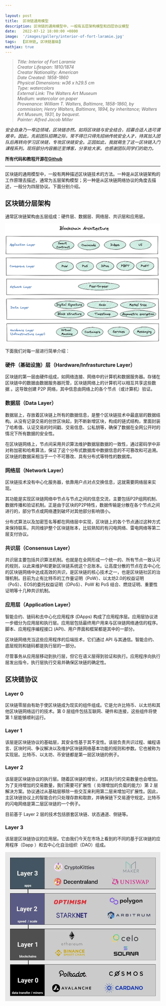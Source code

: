 ```yaml
---

layout: post
title:  区块链通用模型
description: 区块链的通用模型中，一般有五层架构模型和四层协议模型
date:   2022-07-12 18:00:00 +0800
image:  '/images/gallery/interior-of-fort-laramie.jpg'
tags:   [区块链, 区块链基础]
mathjax: true
---
```


> <cite>Title: Interior of Fort Laramie  
Creator Lifespan: 1810/1874  
Creator Nationality: American  
Date Created: 1858-1860  
Physical Dimensions: w36 x h29.5 cm  
Type: watercolors  
External Link: The Walters Art Museum  
Medium: watercolor on paper  
Provenance: William T. Walters, Baltimore, 1858-1860, by commission; Henry Walters, Baltimore, 1894, by inheritance; Walters Art Museum, 1931, by bequest.  
Painter: Alfred Jacob Miller  </cite>  

_安全自身乃一窄边领域，区块链亦然。如将区块链与安全结合，招募合适人选可谓艰辛。因此，先前团队招聘之际，常不得已只得先招纳传统安全人才，待其加入团队后再转向学习区块链，专攻区块链安全。正因如此，我就萌生了这一区块链入门课程系列。现将部分内容搬迁至博客，分享给大家。也感谢团队同学们的助力。_

**所有代码和教程开源在[Github](https://github.com/BryceWai/Web3-Security)**

---

区块链的通用模型中，一般有两种描述区块链技术的方法。一种是从区块链架构的工作原理去描述，通常为五层架构模型；另一种是从区块链网络协议的角度去描述，一般分为四层协议。下面分别介绍。

## **区块链分层架构**

通常区块链架构由五层组成：硬件层、数据层、网络层、共识层和应用层。

![Untitled](images/posts/blockchain_sec/basic_10.png)

下面我们对每一层进行简单介绍：

### 硬件（基础设施）层（Hardware/Infrasturcture Layer）

区块链的第一层由硬件组成，如网络连接、网络中的计算机和数据服务器。存储在区块链中的数据由数据服务器托管，区块链网络上的计算机可以相互共享这些数据 。这导致创建 P2P 网络，其中信息由网络上的各个节点（或计算机）验证。

### 数据层（Data Layer）

数据层上，存放着区块链上所有的数据信息，是整个区块链技术中最底层的数据结构。从没有记录交易的创世区块起，到不断新增区块，构成的链式结构，里面封装了哈希值、认证交易的时间戳、交易信息、公私钥等，确保了数据在全网公开时的情况下所有数据的安全性。

在区块链网络上，节点间采用共识算法维护数据层数据的一致性，通过密码学中非对称加密和哈希算法，保证了这个分布式数据库中数据信息的不可篡改和可追溯。区块链的数据采相当于一个不可篡改、具有分布式等特性的数据库。

### 网络层（Network Layer）

区块链技术没有中心化服务器，依靠用户点对点交换信息，这就需要网络层来实现。

其功能是实现区块链网络中节点与节点之间的信息交流，主要包括P2P组网机制、数据传播和验证机制。正是由于区块的P2P特性，数据传输是分散在各个节点之间进行的，部分节点或网络遭到破坏对其他部分影响很小。

分布式算法以及加密签名等都在网络层中实现，区块链上的各个节点通过这种方式来保持联系，共同维护整个区块链账本，比较熟知的有闪电网络、雷电网络等第二层支付协议。

### 共识层（Consensus Layer）

共识层主要包括共识算法机制。也就是在全网形成一个统一的、所有节点一致认可的规则，以此来维护和更新区块链系统这个总账本。让高度分散的节点在去中心化的区块链网络中达成高效的共识，是区块链的核心技术之一，也是区块链社区的治理机制。目前为止有比特币的工作量证明（PoW）、以太坊2.0的权益证明（PoS）、EOS的委托权益证明（DPoS）、PoW 和 PoS 结合、燃烧证明、重要性证明等十几种共识机制。

### 应用层（Application Layer）

智能合约、链码和去中心化应用程序 (DApps) 构成了应用程序层。应用层协议进一步细分为应用层和执行层。应用层包括最终用户用来与区块链网络通信的程序。脚本、应用程序编程接口 (API)、用户界面和框架都是其中的一部分。

区块链网络充当这些应用程序的后端技术，它们通过 API 与其通信。智能合约、底层规则和链码都是执行层的一部分。

尽管事务从应用层移动到执行层，但它在语义层得到验证和执行。应用程序向执行层发出指令，执行层执行交易并确保区块链的确定性。

## 区块链协议

### Layer 0

区块链零层由有助于使区块链成为现实的组件组成。它是允许比特币、以太坊和其他区块链网络运行的技术。第 0 层组件包括互联网、硬件和连接，这些组件将使第 1 层能够顺利运行。

### Layer 1

该层是区块链协议的基础层，其安全性基于其不变性。该层负责共识过程、编程语言、区块时间、争议解决以及维护区块链网络基本功能的规则和参数。它也被称为实现层。比特币、以太坊、币安链都是第一层区块链的例子。

### Layer 2

该层是区块链协议的执行层。随着区块链的增长，对其执行的交易数量也会增加。为了支持增加的交易数量，我们需要可扩展性（ 处理增加的负载的能力）第 2 层解决方案。协议通过从基础层移除一些交互来利用第二层来增加可扩展性。因此，主区块链协议上的智能合约只处理存款和取款，并确保链下交易遵守规定。比特币的闪电网络是第二层区块链的一个例子。

目前基于 Layer 2 层的技术包括嵌套区块链、状态通道、侧链等。

### Layer 3

该层是区块链协议的应用层。它由我们今天在市场上看到的不同的基于区块链的应用程序（Dapp ）和去中心化自治组织（DAO）组成。

![Untitled](images/posts/blockchain_sec/basic_11.png)
